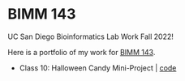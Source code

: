 # BIMM 143
UC San Diego Bioinformatics Lab Work Fall 2022!

Here is a portfolio of my work for [BIMM 143](https://bioboot.github.io/bimm143_F22/).

- Class 10: Halloween Candy Mini-Project | [code](https://github.com/nsyousef/BIMM143/blob/main/class10/class10.qmd)
